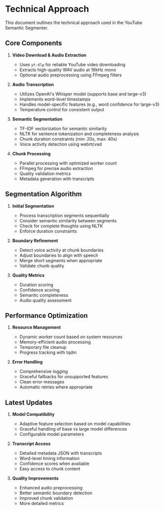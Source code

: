 # Technical Approach

This document outlines the technical approach used in the YouTube Semantic Segmenter.

## Core Components

1. **Video Download & Audio Extraction**

   -  Uses `yt-dlp` for reliable YouTube video downloading
   -  Extracts high-quality WAV audio at 16kHz mono
   -  Optional audio preprocessing using FFmpeg filters

2. **Audio Transcription**

   -  Utilizes OpenAI's Whisper model (supports base and large-v3)
   -  Implements word-level timestamps
   -  Handles model-specific features (e.g., word confidence for large-v3)
   -  Temperature control for consistent output

3. **Semantic Segmentation**

   -  TF-IDF vectorization for semantic similarity
   -  NLTK for sentence tokenization and completeness analysis
   -  Chunk duration constraints (min: 20s, max: 40s)
   -  Voice activity detection using webrtcvad

4. **Chunk Processing**
   -  Parallel processing with optimized worker count
   -  FFmpeg for precise audio extraction
   -  Quality validation metrics
   -  Metadata generation with transcripts

## Segmentation Algorithm

1. **Initial Segmentation**

   -  Process transcription segments sequentially
   -  Consider semantic similarity between segments
   -  Check for complete thoughts using NLTK
   -  Enforce duration constraints

2. **Boundary Refinement**

   -  Detect voice activity at chunk boundaries
   -  Adjust boundaries to align with speech
   -  Merge short segments when appropriate
   -  Validate chunk quality

3. **Quality Metrics**
   -  Duration scoring
   -  Confidence scoring
   -  Semantic completeness
   -  Audio quality assessment

## Performance Optimization

1. **Resource Management**

   -  Dynamic worker count based on system resources
   -  Memory-efficient audio processing
   -  Temporary file cleanup
   -  Progress tracking with tqdm

2. **Error Handling**
   -  Comprehensive logging
   -  Graceful fallbacks for unsupported features
   -  Clean error messages
   -  Automatic retries where appropriate

## Latest Updates

1. **Model Compatibility**

   -  Adaptive feature selection based on model capabilities
   -  Graceful handling of base vs large model differences
   -  Configurable model parameters

2. **Transcript Access**

   -  Detailed metadata JSON with transcripts
   -  Word-level timing information
   -  Confidence scores when available
   -  Easy access to chunk content

3. **Quality Improvements**
   -  Enhanced audio preprocessing
   -  Better semantic boundary detection
   -  Improved chunk validation
   -  More detailed metrics
